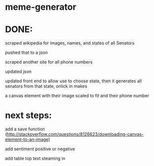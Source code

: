 # meme-generator

# DONE:
scraped wikipedia for images, names, and states of all Senators

pushed that to a json

scraped another site for all phone numbers

updated json

updated front end to allow use to choose state, then it generates all senators from that state, onlick in makes

a canvas element with their image scaled to fit and their phone number



# next steps:
add a save function (http://stackoverflow.com/questions/8126623/downloading-canvas-element-to-an-image)

add sentiment positive or negative

add table top text steaming in

